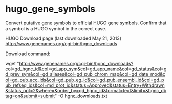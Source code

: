 hugo_gene_symbols
=================

Convert putative gene symbols to official HUGO gene symbols. Confirm that a symbol is a HUGO symbol in the correct case.

HUGO Download page (last downloaded May 21, 2013)
http://www.genenames.org/cgi-bin/hgnc_downloads

Download command:

wget "http://www.genenames.org/cgi-bin/hgnc_downloads?col=gd_hgnc_id&col=gd_app_sym&col=gd_app_name&col=gd_status&col=gd_prev_sym&col=gd_aliases&col=gd_pub_chrom_map&col=gd_date_mod&col=gd_pub_acc_ids&col=gd_pub_eg_id&col=gd_pub_ensembl_id&col=gd_pub_refseq_ids&col=md_prot_id&status=Approved&status=Entry+Withdrawn&status_opt=2&where=&order_by=gd_hgnc_id&format=text&limit=&hgnc_dbtag=on&submit=submit" -O hgnc_downloads.txt